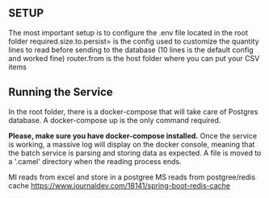 ## **SETUP**
The most important setup is to configure the .env file located in the root folder
required.size.to.persist= is the config used to customize the quantity lines to read before sending to the database (10 lines is the default config and worked fine)
router.from is the host folder where you can put your CSV items


## **Running the Service**
In the root folder, there is a docker-compose that will take care of Postgres database.
A docker-compose up is the only command required.

**Please, make sure you have docker-compose installed.**
Once the service is working, a massive log will display on the docker console, meaning that the batch service is parsing and storing data as expected.
A file is moved to a '.camel' directory when the reading process ends.



MI reads from excel and store in a postgree
MS reads from postgree/redis cache
https://www.journaldev.com/18141/spring-boot-redis-cache

